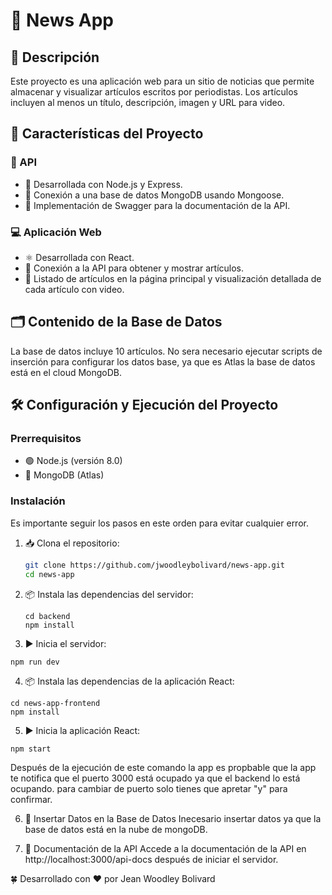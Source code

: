 # 📰 News App

## 📝 Descripción

Este proyecto es una aplicación web para un sitio de noticias que permite almacenar y visualizar artículos escritos por periodistas. Los artículos incluyen al menos un título, descripción, imagen y URL para video.

## 🌟 Características del Proyecto

### 📡 API

- 🔧 Desarrollada con Node.js y Express.
- 🔗 Conexión a una base de datos MongoDB usando Mongoose.
- 📃 Implementación de Swagger para la documentación de la API.

### 💻 Aplicación Web

- ⚛️ Desarrollada con React.
- 🔄 Conexión a la API para obtener y mostrar artículos.
- 📑 Listado de artículos en la página principal y visualización detallada de cada artículo con video.

## 🗂 Contenido de la Base de Datos

La base de datos incluye 10 artículos. No sera necesario ejecutar scripts de inserción para configurar los datos base, ya que es Atlas la base de datos está en el cloud MongoDB.

## 🛠 Configuración y Ejecución del Proyecto

### Prerrequisitos

- 🟢 Node.js (versión 8.0)
- 🍃 MongoDB (Atlas)

### Instalación
Es importante seguir los pasos en este orden para evitar cualquier error.
1. 📥 Clona el repositorio:

   ```bash
   git clone https://github.com/jwoodleybolivard/news-app.git
   cd news-app

   ```

2. 📦 Instala las dependencias del servidor:

   ```
   cd backend
   npm install
   ```

3. ▶️ Inicia el servidor:

```
npm run dev
```

4. 📦 Instala las dependencias de la aplicación React:

```
cd news-app-frontend
npm install
```

5. ▶️ Inicia la aplicación React:

```
npm start
```
Después de la ejecución de este comando la app es propbable que la app te notifica que el puerto 3000 está ocupado ya que el backend lo está ocupando. para cambiar de puerto solo tienes que apretar "y" para confirmar.

6. 💾 Insertar Datos en la Base de Datos
   Inecesario insertar datos ya que la base de datos está en la nube de mongoDB.

7. 📑 Documentación de la API
   Accede a la documentación de la API en http://localhost:3000/api-docs después de iniciar el servidor.

🍀 Desarrollado con ❤️ por Jean Woodley Bolivard
